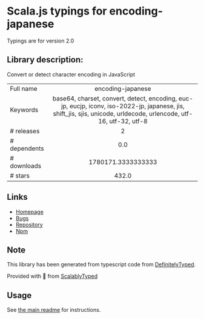 
# Scala.js typings for encoding-japanese

Typings are for version 2.0

## Library description:
Convert or detect character encoding in JavaScript

|                    |                 |
| ------------------ | :-------------: |
| Full name          | encoding-japanese |
| Keywords           | base64, charset, convert, detect, encoding, euc-jp, eucjp, iconv, iso-2022-jp, japanese, jis, shift_jis, sjis, unicode, urldecode, urlencode, utf-16, utf-32, utf-8 |
| # releases         | 2 |
| # dependents       | 0.0 |
| # downloads        | 1780171.3333333333 |
| # stars            | 432.0 |

## Links
- [Homepage](https://github.com/polygonplanet/encoding.js)
- [Bugs](https://github.com/polygonplanet/encoding.js/issues)
- [Repository](https://github.com/polygonplanet/encoding.js)
- [Npm](https://www.npmjs.com/package/encoding-japanese)
    


## Note
This library has been generated from typescript code from [DefinitelyTyped](https://definitelytyped.org).

Provided with :purple_heart: from [ScalablyTyped](https://github.com/oyvindberg/ScalablyTyped)

## Usage
See [the main readme](../../readme.md) for instructions.


